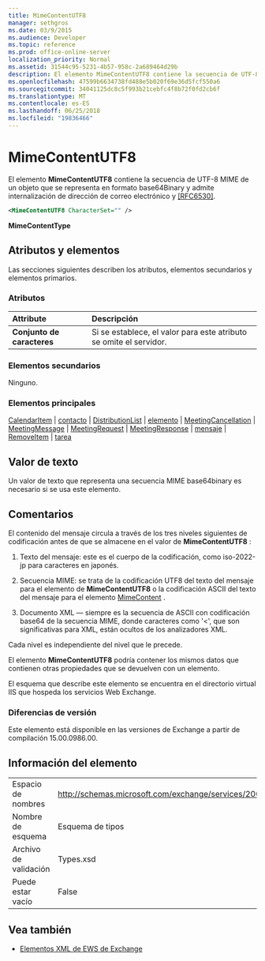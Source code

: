 ```yaml
---
title: MimeContentUTF8
manager: sethgros
ms.date: 03/9/2015
ms.audience: Developer
ms.topic: reference
ms.prod: office-online-server
localization_priority: Normal
ms.assetid: 31544c95-5231-4b57-958c-2a689464d29b
description: El elemento MimeContentUTF8 contiene la secuencia de UTF-8 MIME de un objeto que se representa en formato base64Binary y admite internalización de dirección de correo electrónico y [RFC6530].
ms.openlocfilehash: 47599b6634738fd488e5b020f69e36d5fcf550a6
ms.sourcegitcommit: 34041125dc8c5f993b21cebfc4f8b72f0fd2cb6f
ms.translationtype: MT
ms.contentlocale: es-ES
ms.lasthandoff: 06/25/2018
ms.locfileid: "19836466"
---
```

# <a name="mimecontentutf8"></a>MimeContentUTF8

El elemento **MimeContentUTF8** contiene la secuencia de UTF-8 MIME de un objeto que se representa en formato base64Binary y admite internalización de dirección de correo electrónico y [[RFC6530]](http://www.rfc-editor.org/rfc/rfc6530.txt).
  
```XML
<MimeContentUTF8 CharacterSet="" />
```

 **MimeContentType**
## <a name="attributes-and-elements"></a>Atributos y elementos

Las secciones siguientes describen los atributos, elementos secundarios y elementos primarios.
  
### <a name="attributes"></a>Atributos

|**Attribute**|**Descripción**|
|:-----|:-----|
|**Conjunto de caracteres** <br/> |Si se establece, el valor para este atributo se omite el servidor.  <br/> |
   
### <a name="child-elements"></a>Elementos secundarios

Ninguno.
  
### <a name="parent-elements"></a>Elementos principales

[CalendarItem](calendaritem.md) | [contacto](contact.md) | [DistributionList](distributionlist.md) | [elemento](item.md) | [MeetingCancellation](meetingcancellation.md) | [MeetingMessage](meetingmessage.md) | [MeetingRequest](meetingrequest.md)  |  [ MeetingResponse](meetingresponse.md) | [mensaje](message-ex15websvcsotherref.md) | [RemoveItem](removeitem.md) | [tarea](task.md)
  
## <a name="text-value"></a>Valor de texto

Un valor de texto que representa una secuencia MIME base64binary es necesario si se usa este elemento.
  
## <a name="remarks"></a>Comentarios

El contenido del mensaje circula a través de los tres niveles siguientes de codificación antes de que se almacene en el valor de **MimeContentUTF8** : 
  
1. Texto del mensaje: este es el cuerpo de la codificación, como iso-2022-jp para caracteres en japonés.
    
2. Secuencia MIME: se trata de la codificación UTF8 del texto del mensaje para el elemento de **MimeContentUTF8** o la codificación ASCII del texto del mensaje para el elemento [MimeContent](mimecontent.md) . 
    
3. Documento XML — siempre es la secuencia de ASCII con codificación base64 de la secuencia MIME, donde caracteres como '\<', que son significativas para XML, están ocultos de los analizadores XML.
    
Cada nivel es independiente del nivel que le precede.
  
El elemento **MimeContentUTF8** podría contener los mismos datos que contienen otras propiedades que se devuelven con un elemento. 
  
El esquema que describe este elemento se encuentra en el directorio virtual IIS que hospeda los servicios Web Exchange.
  
### <a name="version-differences"></a>Diferencias de versión

Este elemento está disponible en las versiones de Exchange a partir de compilación 15.00.0986.00.
  
## <a name="element-information"></a>Información del elemento

|||
|:-----|:-----|
|Espacio de nombres  <br/> |http://schemas.microsoft.com/exchange/services/2006/types  <br/> |
|Nombre de esquema  <br/> |Esquema de tipos  <br/> |
|Archivo de validación  <br/> |Types.xsd  <br/> |
|Puede estar vacío  <br/> |False  <br/> |
   
## <a name="see-also"></a>Vea también



- [Elementos XML de EWS de Exchange](ews-xml-elements-in-exchange.md)

